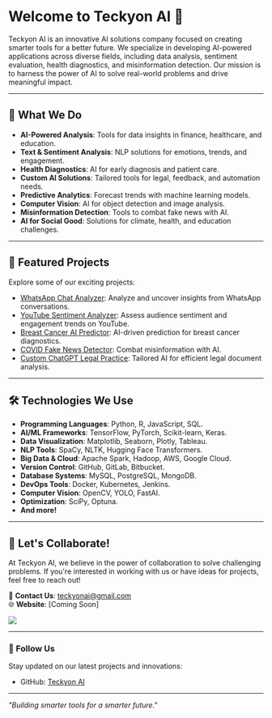 # Welcome to Teckyon AI 🚀

Teckyon AI is an innovative AI solutions company focused on creating smarter tools for a better future. We specialize in developing AI-powered applications across diverse fields, including data analysis, sentiment evaluation, health diagnostics, and misinformation detection. Our mission is to harness the power of AI to solve real-world problems and drive meaningful impact.

---

## 🌟 What We Do
- **AI-Powered Analysis**: Tools for data insights in finance, healthcare, and education.  
- **Text & Sentiment Analysis**: NLP solutions for emotions, trends, and engagement.  
- **Health Diagnostics**: AI for early diagnosis and patient care.  
- **Custom AI Solutions**: Tailored tools for legal, feedback, and automation needs.  
- **Predictive Analytics**: Forecast trends with machine learning models.  
- **Computer Vision**: AI for object detection and image analysis.  
- **Misinformation Detection**: Tools to combat fake news with AI.  
- **AI for Social Good**: Solutions for climate, health, and education challenges.

---

## 📂 Featured Projects
Explore some of our exciting projects:
- [WhatsApp Chat Analyzer](https://github.com/teckyonAI/WhatsApp_Chat_Analyzer): Analyze and uncover insights from WhatsApp conversations.
- [YouTube Sentiment Analyzer](https://github.com/teckyonAI/YouTube_Sentiment_Analyzer): Assess audience sentiment and engagement trends on YouTube.
- [Breast Cancer AI Predictor](https://github.com/teckyonAI/Breast_Cancer_AI_Predictor): AI-driven prediction for breast cancer diagnostics.
- [COVID Fake News Detector](https://github.com/teckyonAI/COVID_Fake_News_Detector): Combat misinformation with AI.
- [Custom ChatGPT Legal Practice](https://github.com/teckyonAI/custom_chatgpt_legal_practice): Tailored AI for efficient legal document analysis.

---

## 🛠️ Technologies We Use
- **Programming Languages**: Python, R, JavaScript, SQL.  
- **AI/ML Frameworks**: TensorFlow, PyTorch, Scikit-learn, Keras.  
- **Data Visualization**: Matplotlib, Seaborn, Plotly, Tableau.  
- **NLP Tools**: SpaCy, NLTK, Hugging Face Transformers.  
- **Big Data & Cloud**: Apache Spark, Hadoop, AWS, Google Cloud.  
- **Version Control**: GitHub, GitLab, Bitbucket.  
- **Database Systems**: MySQL, PostgreSQL, MongoDB.  
- **DevOps Tools**: Docker, Kubernetes, Jenkins.  
- **Computer Vision**: OpenCV, YOLO, FastAI.  
- **Optimization**: SciPy, Optuna.  
- **And more!**

---

## 🤝 Let's Collaborate!
At Teckyon AI, we believe in the power of collaboration to solve challenging problems. If you're interested in working with us or have ideas for projects, feel free to reach out!

📧 **Contact Us**: [teckyonai@gmail.com](mailto:teckyonai@gmail.com)  
🌐 **Website**: [Coming Soon]

![](https://komarev.com/ghpvc/?username=teckyonAI)

---

### 🌟 Follow Us
Stay updated on our latest projects and innovations:
- GitHub: [Teckyon AI](https://github.com/teckyonAI)

---

*"Building smarter tools for a smarter future."*
